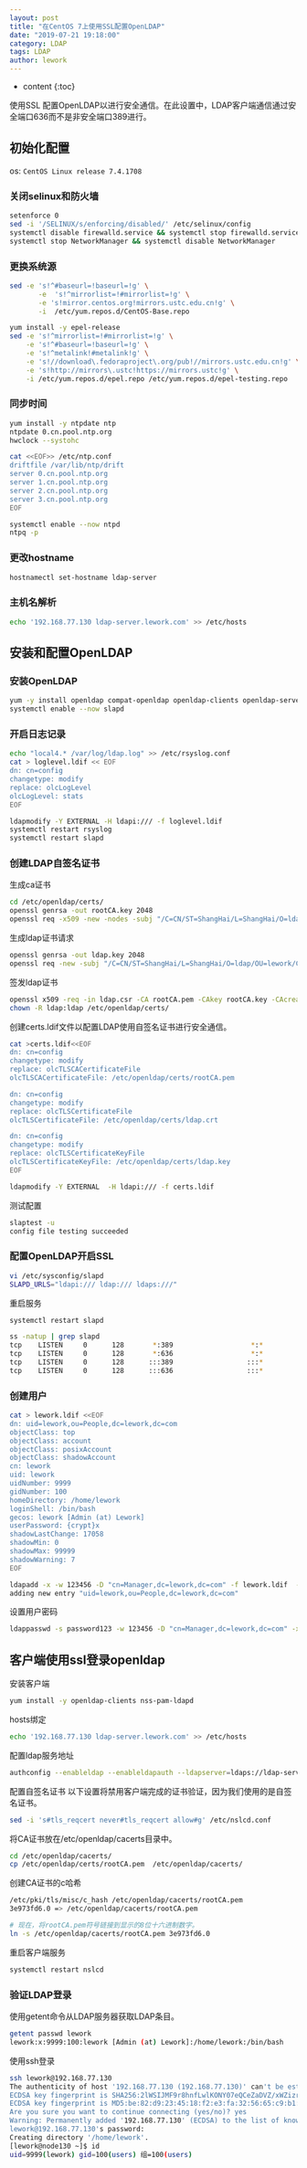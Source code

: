 ```yaml
---
layout: post
title: "在CentOS 7上使用SSL配置OpenLDAP"
date: "2019-07-21 19:18:00"
category: LDAP
tags: LDAP
author: lework
---
```

* content
{:toc}

使用SSL 配置OpenLDAP以进行安全通信。在此设置中，LDAP客户端通信通过安全端口636而不是非安全端口389进行。




## 初始化配置

os: `CentOS Linux release 7.4.1708`

### 关闭selinux和防火墙

```bash
setenforce 0
sed -i '/SELINUX/s/enforcing/disabled/' /etc/selinux/config
systemctl disable firewalld.service && systemctl stop firewalld.service
systemctl stop NetworkManager && systemctl disable NetworkManager
```

### 更换系统源
```bash
sed -e 's!^#baseurl=!baseurl=!g' \
       -e  's!^mirrorlist=!#mirrorlist=!g' \
       -e 's!mirror.centos.org!mirrors.ustc.edu.cn!g' \
       -i  /etc/yum.repos.d/CentOS-Base.repo

yum install -y epel-release
sed -e 's!^mirrorlist=!#mirrorlist=!g' \
	-e 's!^#baseurl=!baseurl=!g' \
	-e 's!^metalink!#metalink!g' \
	-e 's!//download\.fedoraproject\.org/pub!//mirrors.ustc.edu.cn!g' \
	-e 's!http://mirrors\.ustc!https://mirrors.ustc!g' \
	-i /etc/yum.repos.d/epel.repo /etc/yum.repos.d/epel-testing.repo
```

### 同步时间

```bash
yum install -y ntpdate ntp
ntpdate 0.cn.pool.ntp.org
hwclock --systohc

cat <<EOF>> /etc/ntp.conf
driftfile /var/lib/ntp/drift
server 0.cn.pool.ntp.org
server 1.cn.pool.ntp.org
server 2.cn.pool.ntp.org
server 3.cn.pool.ntp.org
EOF

systemctl enable --now ntpd
ntpq -p
```

### 更改hostname

```bash
hostnamectl set-hostname ldap-server
```

### 主机名解析

```bash
echo '192.168.77.130 ldap-server.lework.com' >> /etc/hosts
```

## 安装和配置OpenLDAP

### 安装OpenLDAP
```bash
yum -y install openldap compat-openldap openldap-clients openldap-servers openldap-servers-sql openldap-devel openssl
systemctl enable --now slapd
```

### 开启日志记录

```bash
echo "local4.* /var/log/ldap.log" >> /etc/rsyslog.conf
cat > loglevel.ldif << EOF
dn: cn=config
changetype: modify
replace: olcLogLevel
olcLogLevel: stats
EOF

ldapmodify -Y EXTERNAL -H ldapi:/// -f loglevel.ldif
systemctl restart rsyslog
systemctl restart slapd
```

### 创建LDAP自签名证书

生成ca证书

```bash
cd /etc/openldap/certs/
openssl genrsa -out rootCA.key 2048
openssl req -x509 -new -nodes -subj "/C=CN/ST=ShangHai/L=ShangHai/O=ldap/OU=lework/CN=ldap-ca"  -key rootCA.key -sha256 -days 1024 -out rootCA.pem
```

生成ldap证书请求

```bash
openssl genrsa -out ldap.key 2048
openssl req -new -subj "/C=CN/ST=ShangHai/L=ShangHai/O=ldap/OU=lework/CN=ldap-server.lework.com" -key ldap.key -out ldap.csr
```

签发ldap证书

```bash
openssl x509 -req -in ldap.csr -CA rootCA.pem -CAkey rootCA.key -CAcreateserial -out ldap.crt -days 3650 -sha256
chown -R ldap:ldap /etc/openldap/certs/
```

创建certs.ldif文件以配置LDAP使用自签名证书进行安全通信。

```bash
cat >certs.ldif<<EOF
dn: cn=config
changetype: modify
replace: olcTLSCACertificateFile
olcTLSCACertificateFile: /etc/openldap/certs/rootCA.pem

dn: cn=config
changetype: modify
replace: olcTLSCertificateFile
olcTLSCertificateFile: /etc/openldap/certs/ldap.crt

dn: cn=config
changetype: modify
replace: olcTLSCertificateKeyFile
olcTLSCertificateKeyFile: /etc/openldap/certs/ldap.key
EOF

ldapmodify -Y EXTERNAL  -H ldapi:/// -f certs.ldif
```

测试配置

```bash
slaptest -u
config file testing succeeded
```

### 配置OpenLDAP开启SSL

```bash
vi /etc/sysconfig/slapd
SLAPD_URLS="ldapi:/// ldap:/// ldaps:///"
```

重启服务

```bash
systemctl restart slapd

ss -natup | grep slapd
tcp    LISTEN     0      128       *:389                   *:*                   users:(("slapd",pid=2031,fd=8))
tcp    LISTEN     0      128       *:636                   *:*                   users:(("slapd",pid=2031,fd=10))
tcp    LISTEN     0      128      :::389                  :::*                   users:(("slapd",pid=2031,fd=9))
tcp    LISTEN     0      128      :::636                  :::*                   users:(("slapd",pid=2031,fd=11))
```

### 创建用户

```bash
cat > lework.ldif <<EOF
dn: uid=lework,ou=People,dc=lework,dc=com
objectClass: top
objectClass: account
objectClass: posixAccount
objectClass: shadowAccount
cn: lework
uid: lework
uidNumber: 9999
gidNumber: 100
homeDirectory: /home/lework
loginShell: /bin/bash
gecos: lework [Admin (at) Lework]
userPassword: {crypt}x
shadowLastChange: 17058
shadowMin: 0
shadowMax: 99999
shadowWarning: 7
EOF

ldapadd -x -w 123456 -D "cn=Manager,dc=lework,dc=com" -f lework.ldif  -h 192.168.77.130
adding new entry "uid=lework,ou=People,dc=lework,dc=com"
```

设置用户密码

```bash
ldappasswd -s password123 -w 123456 -D "cn=Manager,dc=lework,dc=com" -x "uid=lework,ou=People,dc=lework,dc=com"  -h 192.168.77.130
```


## 客户端使用ssl登录openldap

安装客户端

```bash
yum install -y openldap-clients nss-pam-ldapd
```

hosts绑定

```bash
echo '192.168.77.130 ldap-server.lework.com' >> /etc/hosts
```

配置ldap服务地址

```bash
authconfig --enableldap --enableldapauth --ldapserver=ldaps://ldap-server.lework.com --ldapbasedn="dc=lework,dc=com" --enablemkhomedir --disableldaptls --update
```

配置自签名证书
以下设置将禁用客户端完成的证书验证，因为我们使用的是自签名证书。

```bash
sed -i 's#tls_reqcert never#tls_reqcert allow#g' /etc/nslcd.conf
```

将CA证书放在/etc/openldap/cacerts目录中。

```bash
cd /etc/openldap/cacerts/
cp /etc/openldap/certs/rootCA.pem  /etc/openldap/cacerts/
```

创建CA证书的c哈希

```bash
/etc/pki/tls/misc/c_hash /etc/openldap/cacerts/rootCA.pem
3e973fd6.0 => /etc/openldap/cacerts/rootCA.pem

# 现在，将rootCA.pem符号链接到显示的8位十六进制数字。
ln -s /etc/openldap/cacerts/rootCA.pem 3e973fd6.0
```

重启客户端服务

```bash
systemctl restart nslcd
```

### 验证LDAP登录

使用getent命令从LDAP服务器获取LDAP条目。

```bash
getent passwd lework
lework:x:9999:100:lework [Admin (at) Lework]:/home/lework:/bin/bash
```

使用ssh登录

```bash
ssh lework@192.168.77.130
The authenticity of host '192.168.77.130 (192.168.77.130)' can't be established.
ECDSA key fingerprint is SHA256:2lWSIJMF9r8hnfLwlKONY07eQCeZaDVZ/xWZizr9wqs.
ECDSA key fingerprint is MD5:be:82:d9:23:45:18:f2:e3:fa:32:56:65:c9:b1:4b:07.
Are you sure you want to continue connecting (yes/no)? yes
Warning: Permanently added '192.168.77.130' (ECDSA) to the list of known hosts.
lework@192.168.77.130's password: 
Creating directory '/home/lework'.
[lework@node130 ~]$ id
uid=9999(lework) gid=100(users) 组=100(users)
```
